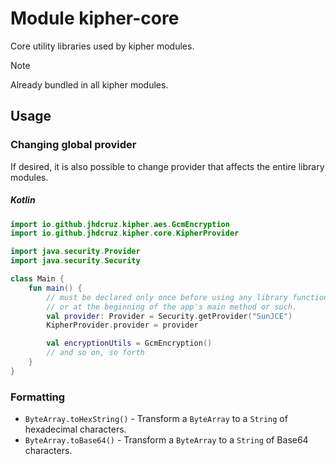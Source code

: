 # Module kipher-core

Core utility libraries used by kipher modules.

> [!NOTE]
>
> Already bundled in all kipher modules.

## Usage

### Changing global provider

If desired, it is also possible to change provider that affects the entire library
modules.

##### Kotlin

```kotlin
import io.github.jhdcruz.kipher.aes.GcmEncryption
import io.github.jhdcruz.kipher.core.KipherProvider

import java.security.Provider
import java.security.Security

class Main {
    fun main() {
        // must be declared only once before using any library functions
        // or at the beginning of the app's main method or such.
        val provider: Provider = Security.getProvider("SunJCE")
        KipherProvider.provider = provider

        val encryptionUtils = GcmEncryption()
        // and so on, so forth
    }
}
```

### Formatting

- `ByteArray.toHexString()` - Transform a `ByteArray` to a `String` of hexadecimal characters.
- `ByteArray.toBase64()` - Transform a `ByteArray` to a `String` of Base64 characters.
